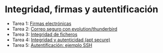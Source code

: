 # Integridad, firmas y autentificación

* Tarea 1: [Firmas electrónicas](https://github.com/CeliaGMqrz/integridad_firmas_autentificacion/blob/main/firmas_electronicas.md)
* Tarea 2: [Correo seguro con evolution/thunderbird](https://github.com/CeliaGMqrz/integridad_firmas_autentificacion/blob/main/t2_correo.md)
* Tarea 3: [Integridad de ficheros](https://github.com/CeliaGMqrz/integridad_firmas_autentificacion/blob/main/t3_integridad_ficheros.md)
* Tarea 4: [Integridad y autenticidad (apt secure)]()
* Tarea 5: [Autentificación: ejemplo SSH]()
